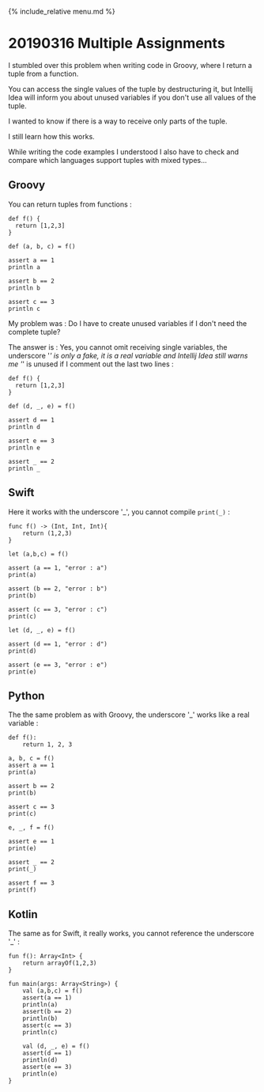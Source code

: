 {% include_relative menu.md %}

# 20190316 Multiple Assignments

I stumbled over this problem when writing code in Groovy, where I return a tuple from a function.

You can access the single values of the tuple by destructuring it, but Intellij Idea will inform you about unused variables
if you don't use all values of the tuple.

I wanted to know if there is a way to receive only parts of the tuple.

I still learn how this works.

While writing the code examples I understood I also have to check and compare which languages support tuples with mixed types...

## Groovy

You can return tuples from functions :

    def f() {
      return [1,2,3]
    }
    
    def (a, b, c) = f()
    
    assert a == 1
    println a
    
    assert b == 2
    println b
    
    assert c == 3
    println c

My problem was : Do I have to create unused variables if I don't need the complete tuple?

The answer is : Yes, you cannot omit receiving single variables, the underscore '_' is only a fake, it is a real variable and Intellij Idea still warns me '_' is unused if I comment out the last two lines :

    def f() {
      return [1,2,3]
    }
    
    def (d, _, e) = f()
    
    assert d == 1
    println d
    
    assert e == 3
    println e
    
    assert _ == 2
    println _
    
## Swift

Here it works with the underscore '_', you cannot compile `print(_)` :

    func f() -> (Int, Int, Int){
        return (1,2,3)
    }
    
    let (a,b,c) = f()
    
    assert (a == 1, "error : a")
    print(a)
    
    assert (b == 2, "error : b")
    print(b)
    
    assert (c == 3, "error : c")
    print(c)
    
    let (d, _, e) = f()
    
    assert (d == 1, "error : d")
    print(d)
    
    assert (e == 3, "error : e")
    print(e)

## Python

The the same problem as with Groovy, the underscore '_' works like a real variable  :

    def f():
        return 1, 2, 3

    a, b, c = f()
    assert a == 1
    print(a)  

    assert b == 2
    print(b)  

    assert c == 3
    print(c)

    e, _, f = f()

    assert e == 1
    print(e)

    assert _ == 2
    print(_)
    
    assert f == 3
    print(f)

## Kotlin

The same as for Swift, it really works, you cannot reference the underscore '_' :

	fun f(): Array<Int> {
	    return arrayOf(1,2,3)
	}

	fun main(args: Array<String>) {
	    val (a,b,c) = f()
	    assert(a == 1)
	    println(a)
	    assert(b == 2)
	    println(b)
	    assert(c == 3)
	    println(c)

	    val (d, _, e) = f()
	    assert(d == 1)
	    println(d)
	    assert(e == 3)
	    println(e)
	}
